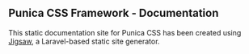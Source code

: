 ## Punica CSS Framework - Documentation

<p>
	This static documentation site for Punica CSS has been created using <a href="https://github.com/tighten/jigsaw" target="_blank">Jigsaw</a>, a Laravel-based static site generator.
</p>